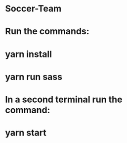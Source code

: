 # Soccer-Team

# Run the commands:
# yarn install
# yarn run sass
# In a second terminal run the command:
# yarn start
